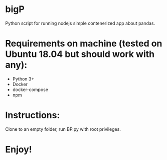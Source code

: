 # bigP

Python script for running nodejs simple contenerized app about pandas.

# Requirements on machine (tested on Ubuntu 18.04 but should work with any):

- Python 3+
- Docker
- docker-compose
- npm

# Instructions:

Clone to an empty folder, run BP.py with root privileges.


# Enjoy!
